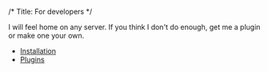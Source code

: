 /*
Title: For developers
*/

I will feel home on any server. If you think I don't do enough, get me a plugin or make one your own.

- [Installation](/felix/docs/#installation)
- [Plugins](/felix/docs/plugins)
